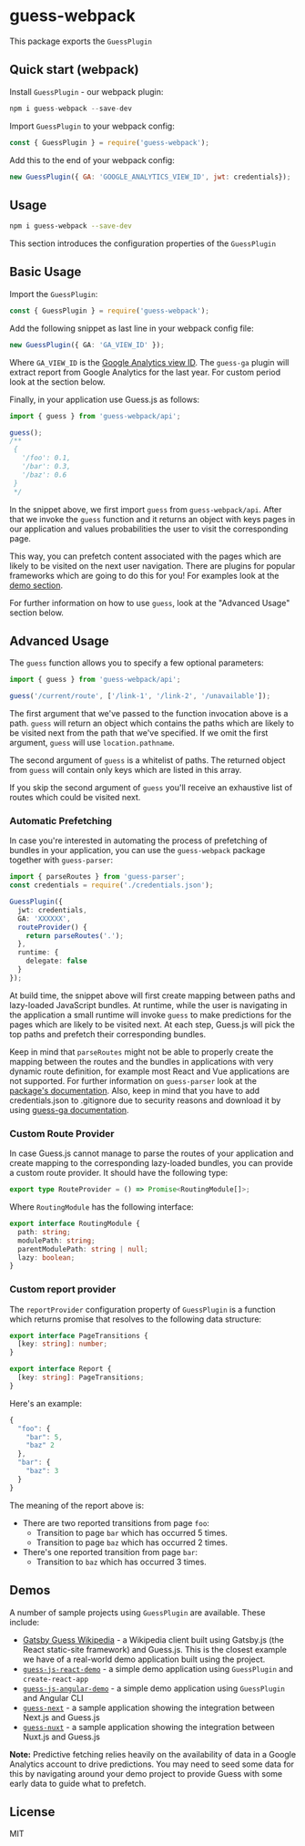 # guess-webpack

This package exports the `GuessPlugin`

## Quick start (webpack)

Install `GuessPlugin` - our webpack plugin:

```js
npm i guess-webpack --save-dev
```

Import `GuessPlugin` to your webpack config:

```js
const { GuessPlugin } = require('guess-webpack');
```

Add this to the end of your webpack config:

```js
new GuessPlugin({ GA: 'GOOGLE_ANALYTICS_VIEW_ID', jwt: credentials});
```

## Usage

```bash
npm i guess-webpack --save-dev
```

This section introduces the configuration properties of the `GuessPlugin`

## Basic Usage

Import the `GuessPlugin`:

```ts
const { GuessPlugin } = require('guess-webpack');
```

Add the following snippet as last line in your webpack config file:

```ts
new GuessPlugin({ GA: 'GA_VIEW_ID' });
```

Where `GA_VIEW_ID` is the [Google Analytics view ID](https://ga-dev-tools.appspot.com/query-explorer/). The `guess-ga` plugin will extract report from Google Analytics for the last year. For custom period look at the section below.

Finally, in your application use Guess.js as follows:

```ts
import { guess } from 'guess-webpack/api';

guess();
/**
 {
   '/foo': 0.1,
   '/bar': 0.3,
   '/baz': 0.6
 }
 */
```

In the snippet above, we first import `guess` from `guess-webpack/api`. After that we invoke the `guess` function and it returns an object with keys pages in our application and values probabilities the user to visit the corresponding page.

This way, you can prefetch content associated with the pages which are likely to be visited on the next user navigation. There are plugins for popular frameworks which are going to do this for you! For examples look at the [demo section](#demos).

For further information on how to use `guess`, look at the "Advanced Usage" section below.

## Advanced Usage

The `guess` function allows you to specify a few optional parameters:

```ts
import { guess } from 'guess-webpack/api';

guess('/current/route', ['/link-1', '/link-2', '/unavailable']);
```

The first argument that we've passed to the function invocation above is a path. `guess` will return an object which contains the paths which are likely to be visited next from the path that we've specified. If we omit the first argument, `guess` will use `location.pathname`.

The second argument of `guess` is a whitelist of paths. The returned object from `guess` will contain only keys which are listed in this array.

If you skip the second argument of `guess` you'll receive an exhaustive list of routes which could be visited next.

### Automatic Prefetching

In case you're interested in automating the process of prefetching of bundles in your application, you can use the `guess-webpack` package together with `guess-parser`:

```ts
import { parseRoutes } from 'guess-parser';
const credentials = require('./credentials.json');

GuessPlugin({
  jwt: credentials,
  GA: 'XXXXXX',
  routeProvider() {
    return parseRoutes('.');
  },
  runtime: {
    delegate: false
  }
});
```

At build time, the snippet above will first create mapping between paths and lazy-loaded JavaScript bundles. At runtime, while the user is navigating in the application a small runtime will invoke `guess` to make predictions for the pages which are likely to be visited next. At each step, Guess.js will pick the top paths and prefetch their corresponding bundles.

Keep in mind that `parseRoutes` might not be able to properly create the mapping between the routes and the bundles in applications with very dynamic route definition, for example most React and Vue applications are not supported. For further information on `guess-parser` look at the [package's documentation](https://github.com/guess-js/guess/tree/master/packages/guess-parser).
Also, keep in mind that you have to add credentials.json to .gitignore due to security reasons and download it by using [guess-ga documentation](https://github.com/slavoroi/guess/tree/master/packages/guess-ga).

### Custom Route Provider

In case Guess.js cannot manage to parse the routes of your application and create mapping to the corresponding lazy-loaded bundles, you can provide a custom route provider. It should have the following type:

```ts
export type RouteProvider = () => Promise<RoutingModule[]>;
```

Where `RoutingModule` has the following interface:

```ts
export interface RoutingModule {
  path: string;
  modulePath: string;
  parentModulePath: string | null;
  lazy: boolean;
}
```

### Custom report provider

The `reportProvider` configuration property of `GuessPlugin` is a function which returns promise that resolves to the following data structure:

```ts
export interface PageTransitions {
  [key: string]: number;
}

export interface Report {
  [key: string]: PageTransitions;
}
```

Here's an example:

```ts
{
  "foo": {
    "bar": 5,
    "baz" 2
  },
  "bar": {
    "baz": 3
  }
}
```

The meaning of the report above is:

- There are two reported transitions from page `foo`:
  - Transition to page `bar` which has occurred 5 times.
  - Transition to page `baz` which has occurred 2 times.
- There's one reported transition from page `bar`:
  - Transition to `baz` which has occurred 3 times.

## Demos

A number of sample projects using `GuessPlugin` are available. These include:

- [Gatsby Guess Wikipedia](https://github.com/guess-js/gatsby-guess) - a Wikipedia client built using Gatsby.js (the React static-site framework) and Guess.js. This is the closest example we have of a real-world demo application built using the project.
- [`guess-js-react-demo`](https://github.com/mgechev/guess-js-react-demo) - a simple demo application using `GuessPlugin` and `create-react-app`
- [`guess-js-angular-demo`](https://github.com/mgechev/guess-js-angular-demo) - a simple demo application using `GuessPlugin` and Angular CLI
- [`guess-next`](https://github.com/mgechev/guess-next) - a sample application showing the integration between Next.js and Guess.js
- [`guess-nuxt`](https://github.com/daliborgogic/guess-nuxt) - a sample application showing the integration between Nuxt.js and Guess.js

**Note:** Predictive fetching relies heavily on the availability of data in a Google Analytics account to drive predictions. You may need to seed some data for this by navigating around your demo project to provide Guess with some early data to guide what to prefetch.

## License

MIT
